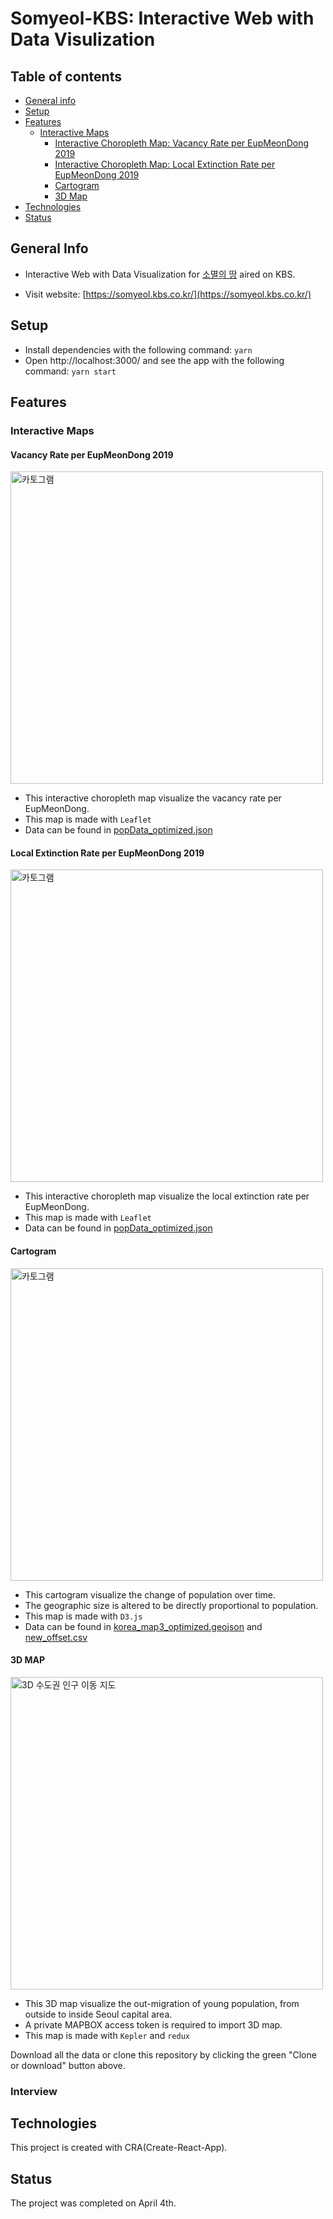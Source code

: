 # Somyeol-KBS: Interactive Web with Data Visulization

## Table of contents

- [General info](#general-info)
- [Setup](#setup)
- [Features](#features)
  - [Interactive Maps](#interactive-maps)
    - [Interactive Choropleth Map: Vacancy Rate per EupMeonDong 2019](#vacancy-rate-per-eupmeondong-2019)
    - [Interactive Choropleth Map: Local Extinction Rate per EupMeonDong 2019](#local-extinction-rate-per-eupmeondong-2019)
    - [Cartogram](#cartogram)
    - [3D Map](#3d-map)
- [Technologies](#technologies)
- [Status](#status)

## General Info

- Interactive Web with Data Visualization for [소멸의 땅](http://vod.kbs.co.kr/index.html?source=episode&sname=vod&stype=vod&program_code=T2011-1097&program_id=PS-2021000586-01-000&broadcast_complete_yn=N&local_station_code=00&section_code=05&section_sub_code=06#more) aired on KBS.

- Visit website: [https://somyeol.kbs.co.kr/](https://somyeol.kbs.co.kr/)

## Setup

- Install dependencies with the following command: `yarn`
- Open http://localhost:3000/ and see the app with the following command: `yarn start`

## Features

### Interactive Maps

#### Vacancy Rate per EupMeonDong 2019

<img src="https://i.ibb.co/wzjPbvd/empty-house.gif" alt="카토그램" width="500" />

- This interactive choropleth map visualize the vacancy rate per EupMeonDong.
- This map is made with `Leaflet`
- Data can be found in [popData_optimized.json](./src/components/Chp1/data/popData_optimized.json)

#### Local Extinction Rate per EupMeonDong 2019

<img src="https://i.ibb.co/S61FDnr/extinction.gif" alt="카토그램" width="500" />

- This interactive choropleth map visualize the local extinction rate per EupMeonDong.
- This map is made with `Leaflet`
- Data can be found in [popData_optimized.json](./src/components/Chp1/data/popData_optimized.json)

#### Cartogram

<img src="https://i.ibb.co/DtgBwVM/cartogram.gif" alt="카토그램" width="500" />

- This cartogram visualize the change of population over time.
- The geographic size is altered to be directly proportional to population.
- This map is made with `D3.js`
- Data can be found in [korea_map3_optimized.geojson](./public/korea_map3_optimized.geojson) and [new_offset.csv](./public/new_offset.csv)

#### 3D MAP

<img src="https://i.ibb.co/PxQxnN0/kepler.gif" alt="3D 수도권 인구 이동 지도" width="500" />

- This 3D map visualize the out-migration of young population, from outside to inside Seoul capital area.
- A private MAPBOX access token is required to import 3D map.
- This map is made with `Kepler` and `redux`

Download all the data or clone this repository by clicking the green "Clone or download" button above.

### Interview

## Technologies

This project is created with CRA(Create-React-App).

## Status

The project was completed on April 4th.
